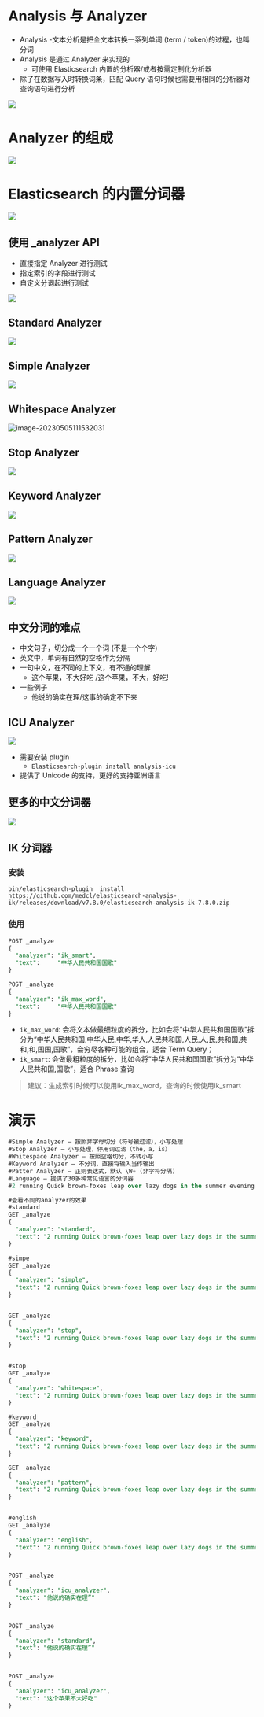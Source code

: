 # Analysis 与 Analyzer

- Analysis -文本分析是把全文本转换一系列单词 (term / token)的过程，也叫分词
- Analysis 是通过 Analyzer 来实现的
  - 可使用 Elasticsearch 内置的分析器/或者按需定制化分析器
- 除了在数据写入时转换词条，匹配 Query 语句时候也需要用相同的分析器对查询语句进行分析

![](http://qiniu.zhouhongyin.top/2023/05/05/1683256062-image-20230505110742104.png)

# Analyzer 的组成

![](http://qiniu.zhouhongyin.top/2023/05/05/1683256161-image-20230505110921560.png)

# Elasticsearch 的内置分词器

![](http://qiniu.zhouhongyin.top/2023/05/05/1683256253-image-20230505111053699.png)

## 使用 _analyzer API

- 直接指定 Analyzer 进行测试
- 指定索引的字段进行测试
- 自定义分词起进行测试

![](http://qiniu.zhouhongyin.top/2023/05/05/1683256285-image-20230505111124985.png)

## Standard Analyzer

![](http://qiniu.zhouhongyin.top/2023/05/05/1683256366-image-20230505111246468.png)

## Simple Analyzer

![](http://qiniu.zhouhongyin.top/2023/05/05/1683256478-image-20230505111438816.png)

## Whitespace Analyzer

![image-20230505111532031](http://qiniu.zhouhongyin.top/2023/05/05/1683256532-image-20230505111532031.png)

## Stop Analyzer

![](http://qiniu.zhouhongyin.top/2023/05/05/1683256581-image-20230505111621733.png)

## Keyword Analyzer

![](http://qiniu.zhouhongyin.top/2023/05/05/1683256633-image-20230505111713120.png)

## Pattern Analyzer

![](http://qiniu.zhouhongyin.top/2023/05/05/1683256677-image-20230505111757713.png)



## Language Analyzer

![](http://qiniu.zhouhongyin.top/2023/05/05/1683256731-image-20230505111851318.png)

## 中文分词的难点

- 中文句子，切分成一个一个词 (不是一个个字)
- 英文中，单词有自然的空格作为分隔
- 一句中文，在不同的上下文，有不通的理解
  - 这个苹果，不大好吃 /这个苹果，不大，好吃!
- 一些例子
  - 他说的确实在理/这事的确定不下来

## ICU Analyzer

![](http://qiniu.zhouhongyin.top/2023/05/05/1683256908-image-20230505112147957.png)

- 需要安装 plugin
  - `Elasticsearch-plugin install analysis-icu`
- 提供了 Unicode 的支持，更好的支持亚洲语言

## 更多的中文分词器

![](http://qiniu.zhouhongyin.top/2023/05/05/1683257262-image-20230505112742457.png)

## IK 分词器

### 安装

`bin/elasticsearch-plugin  install https://github.com/medcl/elasticsearch-analysis-ik/releases/download/v7.8.0/elasticsearch-analysis-ik-7.8.0.zip`

### 使用

```sql
POST _analyze
{
  "analyzer": "ik_smart",
  "text":     "中华人民共和国国歌"
}

POST _analyze
{
  "analyzer": "ik_max_word",
  "text":     "中华人民共和国国歌"
}
```

- `ik_max_word`: 会将文本做最细粒度的拆分，比如会将“中华人民共和国国歌”拆分为“中华人民共和国,中华人民,中华,华人,人民共和国,人民,人,民,共和国,共和,和,国国,国歌”，会穷尽各种可能的组合，适合 Term Query； 
- `ik_smart`: 会做最粗粒度的拆分，比如会将“中华人民共和国国歌”拆分为“中华人民共和国,国歌”，适合 Phrase 查询

> 建议：生成索引时候可以使用ik_max_word，查询的时候使用ik_smart

# 演示

```sql
#Simple Analyzer – 按照非字母切分（符号被过滤），小写处理
#Stop Analyzer – 小写处理，停用词过滤（the，a，is）
#Whitespace Analyzer – 按照空格切分，不转小写
#Keyword Analyzer – 不分词，直接将输入当作输出
#Patter Analyzer – 正则表达式，默认 \W+ (非字符分隔)
#Language – 提供了30多种常见语言的分词器
#2 running Quick brown-foxes leap over lazy dogs in the summer evening

#查看不同的analyzer的效果
#standard
GET _analyze
{
  "analyzer": "standard",
  "text": "2 running Quick brown-foxes leap over lazy dogs in the summer evening."
}

#simpe
GET _analyze
{
  "analyzer": "simple",
  "text": "2 running Quick brown-foxes leap over lazy dogs in the summer evening."
}


GET _analyze
{
  "analyzer": "stop",
  "text": "2 running Quick brown-foxes leap over lazy dogs in the summer evening."
}


#stop
GET _analyze
{
  "analyzer": "whitespace",
  "text": "2 running Quick brown-foxes leap over lazy dogs in the summer evening."
}

#keyword
GET _analyze
{
  "analyzer": "keyword",
  "text": "2 running Quick brown-foxes leap over lazy dogs in the summer evening."
}

GET _analyze
{
  "analyzer": "pattern",
  "text": "2 running Quick brown-foxes leap over lazy dogs in the summer evening."
}


#english
GET _analyze
{
  "analyzer": "english",
  "text": "2 running Quick brown-foxes leap over lazy dogs in the summer evening."
}


POST _analyze
{
  "analyzer": "icu_analyzer",
  "text": "他说的确实在理”"
}


POST _analyze
{
  "analyzer": "standard",
  "text": "他说的确实在理”"
}


POST _analyze
{
  "analyzer": "icu_analyzer",
  "text": "这个苹果不大好吃"
}

```

